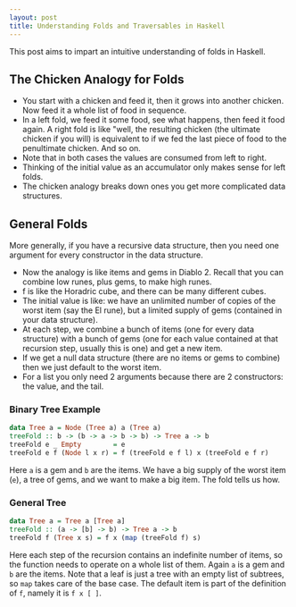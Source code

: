 ```yaml
---
layout: post
title: Understanding Folds and Traversables in Haskell
---
```


<script src="https://cdn.mathjax.org/mathjax/latest/MathJax.js?config=TeX-AMS-MML_HTMLorMML" type="text/javascript"></script>

This post aims to impart an intuitive understanding of folds in Haskell. 

## The Chicken Analogy for Folds

- You start with a chicken and feed it, then it grows into another chicken. Now feed it a whole list of food in sequence. 
- In a left fold, we feed it some food, see what happens, then feed it food again. A right fold is like "well, the resulting chicken (the ultimate chicken if you will) is equivalent to if we fed the last piece of food to the penultimate chicken. And so on.
- Note that in both cases the values are consumed from left to right. 
- Thinking of the initial value as an accumulator only makes sense for left folds.
- The chicken analogy breaks down ones you get more complicated data structures.

## General Folds

More generally, if you have a recursive data structure, then you need one argument for every constructor in the data structure.

- Now the analogy is like items and gems in Diablo 2. Recall that you can combine low runes, plus gems, to make high runes. 
- f is like the Horadric cube, and there can be many different cubes. 
- The initial value is like: we have an unlimited number of copies of the worst item (say the El rune), but a limited supply of gems (contained in your data structure). 
- At each step, we combine a bunch of items (one for every data structure) with a bunch of gems (one for each value contained at that recursion step, usually this is one) and get a new item. 
- If we get a null data structure (there are no items or gems to combine) then we just default to the worst item.
- For a list you only need 2 arguments because there are 2 constructors: the value, and the tail.  

### Binary Tree Example

```haskell
data Tree a = Node (Tree a) a (Tree a)
treeFold :: b -> (b -> a -> b -> b) -> Tree a -> b
treeFold e _ Empty        = e
treeFold e f (Node l x r) = f (treeFold e f l) x (treeFold e f r)
```

Here `a` is a gem and `b` are the items. We have a big supply of the worst item (`e`), a tree of gems, and we want to make a big item. The fold tells us how. 


### General Tree

```haskell
data Tree a = Tree a [Tree a]
treeFold :: (a -> [b] -> b) -> Tree a -> b
treeFold f (Tree x s) = f x (map (treeFold f) s)
```

Here each step of the recursion contains an indefinite number of items, so the function needs to operate on a whole list of them. Again `a` is a gem and `b` are the items. 
Note that a leaf is just a tree with an empty list of subtrees, so `map` takes care of the base case. The default item is part of the definition of `f`, namely it is `f x [ ]`.